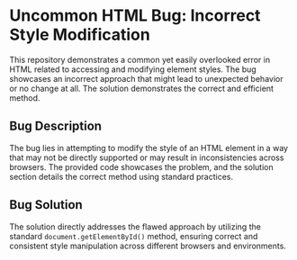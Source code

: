 # Uncommon HTML Bug: Incorrect Style Modification

This repository demonstrates a common yet easily overlooked error in HTML related to accessing and modifying element styles.  The bug showcases an incorrect approach that might lead to unexpected behavior or no change at all. The solution demonstrates the correct and efficient method.

## Bug Description

The bug lies in attempting to modify the style of an HTML element in a way that may not be directly supported or may result in inconsistencies across browsers. The provided code showcases the problem, and the solution section details the correct method using standard practices.

## Bug Solution

The solution directly addresses the flawed approach by utilizing the standard `document.getElementById()` method, ensuring correct and consistent style manipulation across different browsers and environments.